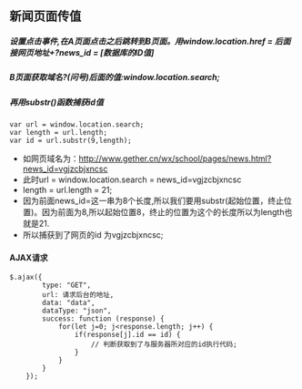 ## 新闻页面传值
##### 设置点击事件,在A页面点击之后跳转到B页面。用window.location.href = 后面接网页地址+?news_id = [数据库的ID值]
##### B页面获取域名?(问号)后面的值:window.location.search;
##### 再用substr()函数捕获id值
```
var url = window.location.search;
var length = url.length;
var id = url.substr(9,length);
```

+ 如网页域名为：http://www.gether.cn/wx/school/pages/news.html?news_id=vgjzcbjxncsc
+ 此时url = window.location.search = news_id=vgjzcbjxncsc
+ length = url.length = 21;
+ 因为前面news_id=这一串为8个长度,所以我们要用substr(起始位置，终止位置)。因为前面为8,所以起始位置8，终止的位置为这个的长度所以为length也就是21.
+ 所以捕获到了网页的id 为vgjzcbjxncsc;

#### AJAX请求
```
$.ajax({
        type: "GET",
        url: 请求后台的地址,
        data: "data",
        dataType: "json",
        success: function (response) {
            for(let j=0; j<response.length; j++) {
                if(response[j].id == id) {
                    // 判断获取到了与服务器所对应的id执行代码;
                }
            }
        }
    });
```